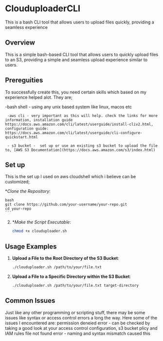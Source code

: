 # ClouduploaderCLI
This is a bash CLI tool that allows users to upload files quickly, providing a seamless experience


## Overview
This is a simple bash-based CLI tool that allows users to quickly upload files to an S3, providing a simple and seamless upload experience similar to users.

## Prereguities
 To successfully create this, you need certain skills which based on my experience helped alot. They are;

-bash shell - using any unix based system like linux, macos etc
    
     -aws cli - very important as this will help. check the links for more information, installation guide https://docs.aws.amazon.com/cli/latest/userguide/install-cliv2.html, configuration guide: https://docs.aws.amazon.com/cli/latest/userguide/cli-configure-quickstart.html
     
     - s3 bucket -  set up or use an existing s3 bucket to upload the file to, [AWS S3 Documentation](https://docs.aws.amazon.com/s3/index.html)

## Set up
This is the set up I used on aws cloudshell which i believe can be customized;

**Clone the Repository*:

    bash
    git clone https://github.com/your-username/your-repo.git
    cd your-repo
    ```

2. **Make the Script Executable*:

    ```bash
    chmod +x clouduploader.sh
    ```

## Usage Examples

1. **Upload a File to the Root Directory of the S3 Bucket**:

    ```bash
    ./clouduploader.sh /path/to/your/file.txt
    ```

2. **Upload a File to a Specific Directory within the S3 Bucket**:

    ```bash
    ./clouduploader.sh /path/to/your/file.txt target-directory

  ## Common Issues
  Just like any other programming or scripting stuff, there may be some issues like syntax or access control errors a long the way. Here some of the issues I encountered are:
  permission deneied error - can be checked by taking a good look at your access control configuration, s3 bucket plicy and IAM rules
  file not found error - naming and syntax mismatch caused this
